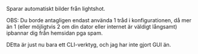 Sparar automatiskt bilder från lightshot.

OBS: Du borde antagligen endast använda 1 tråd i konfigurationen, då mer än 1 (eller möjligtvis 2 om din dator eller internet är väldigt långsamt) ipbannar dig från hemsidan pga spam.

DEtta är just nu bara ett CLI-verktyg, och jag har inte gjort GUI än.